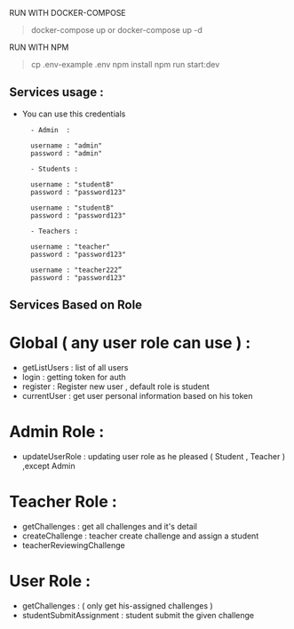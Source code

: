 
RUN WITH DOCKER-COMPOSE

> docker-compose up 
or
> docker-compose up -d


RUN WITH NPM 
> cp .env-example .env
> npm install
> npm run start:dev

## Services usage : 

- You can use this credentials

  ```
    - Admin  : 

    username : "admin"   
    password : "admin"

    - Students : 

    username : "studentB"   
    password : "password123"
    
    username : "studentB"   
    password : "password123"
    
    - Teachers : 

    username : "teacher"   
    password : "password123"

    username : "teacher222”   
    password : "password123"
  
  ```

##  Services Based on Role

# Global ( any user role can use ) :
- getListUsers : list of all users
- login        :  getting token for auth
- register     :  Register new user , default role is student
- currentUser  :  get user personal information based on his token

# Admin Role :
- updateUserRole : updating user role as he pleased ( Student , Teacher ) ,except Admin

# Teacher Role :
- getChallenges   :  get all challenges and it's detail
- createChallenge :  teacher create challenge and assign a student
- teacherReviewingChallenge

# User Role :
- getChallenges           :   ( only get his-assigned challenges )
- studentSubmitAssignment :   student submit the given challenge






